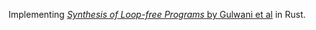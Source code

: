 Implementing [*Synthesis of Loop-free Programs* by Gulwani et
al](https://www.microsoft.com/en-us/research/wp-content/uploads/2016/12/pldi11-loopfree-synthesis.pdf)
in Rust.
